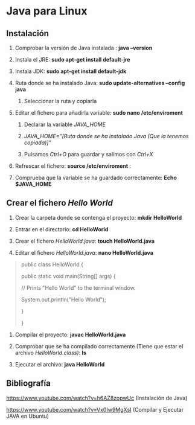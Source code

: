 # Java para Linux

## Instalación

1.  Comprobar la versión de Java instalada : **java –version**

2.  Instala el JRE: **sudo apt-get install default-jre**

3.  Instala JDK: **sudo apt-get install default-jdk**

4.  Ruta donde se ha instalado Java: **sudo update-alternatives –config java**

    1.  Seleccionar la ruta y copiarla

5.  Editar el fichero para añadirla variable: **sudo nano /etc/enviroment**

    1.  Declarar la variable *JAVA\_HOME*

    2.  *JAVA\_HOME=”\[Ruta donde se ha instalado Java (Que la tenemos copiada)\]”*

    3.  Pulsamos *Ctrl+O* para guardar y salimos con *Ctrl+X*

6.  Refrescar el fichero: **source /etc/enviroment** :

7.  Comprueba que la variable se ha guardado correctamente: **Echo $JAVA\_HOME**

## Crear el fichero *Hello World*

1.  Crear la carpeta donde se contenga el proyecto: **mkdir HelloWorld**

2.  Entrar en el directorio: **cd HelloWorld**

3.  Crear el fichero *HelloWorld.java*: **touch HelloWorld.java**

4.  Editar el fichero *HelloWorld.java*: **nano HelloWorld.java**

> public class HelloWorld {
>
> public static void main(String\[\] args) {
>
> // Prints "Hello World" to the terminal window.
>
> System.out.println("Hello World");
>
> }
>
> }

1.  Compilar el proyecto: **javac HelloWorld.java**

2.  Comprobar que se ha compilado correctamente (Tiene que estar el archivo *HelloWorld.class)*: **ls**

3.  Ejecutar el archivo: **java HelloWorld**

## Bibliografía

[<span class="underline">https://www.youtube.com/watch?v=h6AZ8zopwUc</span>](https://www.youtube.com/watch?v=h6AZ8zopwUc) (Instalación de Java)

[<span class="underline">https://www.youtube.com/watch?v=Vx0Iw9MgXsI</span>](https://www.youtube.com/watch?v=Vx0Iw9MgXsI) (Compilar y Ejecutar JAVA en Ubuntu)
